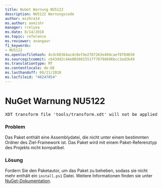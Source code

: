 ```yaml
---
title: NuGet Warnung NU5122
description: NU5122 Warnungscode
author: mishra14
ms.author: anmishr
manager: rrelyea
ms.date: 8/14/2018
ms.topic: reference
ms.reviewer: anangaur
f1_keywords:
- NU5122
ms.openlocfilehash: 4cdc68364acdc0ef4e276f263e404caef0784650
ms.sourcegitcommit: c643dd2c44e085601551ff7079d696bcc3ad2b49
ms.translationtype: MT
ms.contentlocale: de-DE
ms.lasthandoff: 08/21/2018
ms.locfileid: "40247854"
---
```

# <a name="nuget-warning-nu5122"></a>NuGet Warnung NU5122
<pre>XDT transform file 'tools/transform.xdt' will not be applied when the package is installed after the migration.</pre>

### <a name="issue"></a>Problem

Das Paket enthält eine Assemblydatei, die nicht unter einem bestimmten Ordner des Ziel-Framework ist. Das Paket wird mit einem Paket-Referenztyp des Projekts nicht kompatibel.


### <a name="solution"></a>Lösung

Fordern Sie den Paketautor, um das Paket zu beheben, sodass sie nicht mehr enthält ein `install.ps1` Datei. Weitere Informationen finden sie unter [NuGet-Dokumentation](https://docs.microsoft.com/en-us/nuget/reference/migrate-packages-config-to-package-reference).

